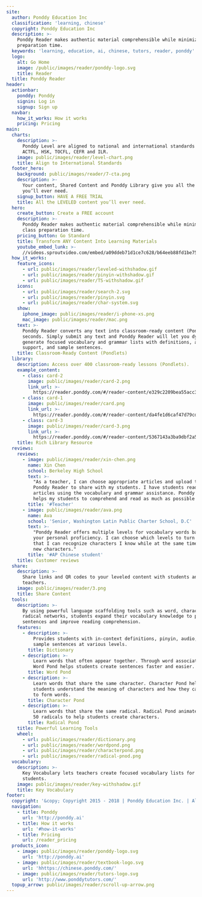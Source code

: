 ```yaml
---
site:
  author: Ponddy Education Inc
  classification: 'learning, chinese'
  copyright: Ponddy Education Inc
  description: >-
    Ponddy Reader makes authentic material comprehensible while minimizing class
    preparation time.
  keywords: 'learning, education, ai, chinese, tutors, reader, ponddy'
  logo:
    alt: Go Home
    image: /public/images/reader/ponddy-logo.svg
    title: Reader
  title: Ponddy Reader
header:
  actionbar:
    ponddy: Ponddy
    signin: Log in
    signup: Sign up
  navbar:
    how_it_works: How it works
    pricing: Pricing
main:
  charts:
    description: >-
      Ponddy Level are aligned to national and international standards such as
      ACTFL, HSK, TOCFL, CEFR and ILR.
    image: public/images/reader/level-chart.png
    title: Align to International Standards
  footer_hero:
    background: public/images/reader/7-cta.png
    description: >-
      Your content, Shared Content and Ponddy Library give you all the content
      you’ll ever need.
    signup_button: HAVE A FREE TRIAL
    title: All the LEVELED content you’ll ever need.
  hero:
    create_button: Create a FREE account
    description: >-
      Ponddy Reader makes authentic material comprehensible while minimizing
      class preparation time.
    pricing_button: Go Standard
    title: Transform ANY Content Into Learning Materials
    youtube_embed_lunk: >-
      //videos.sproutvideo.com/embed/a09ddeb71d1ce7c628/b64eeb88fd1be758?playerTheme=dark&playerColor=
  how_it_works:
    feature_icons:
      - url: public/images/reader/leveled-withshadow.gif
      - url: public/images/reader/pinyin-withshadow.gif
      - url: public/images/reader/TS-withshadow.gif
    icons:
      - url: public/images/reader/search-2.svg
      - url: public/images/reader/pinyin.svg
      - url: public/images/reader/char-system.svg
    show:
      iphone_image: public/images/reader/i-phone-xs.png
      mac_image: public/images/reader/mac.png
    text: >-
      Ponddy Reader converts any text into classroom-ready content (Pondlets) in
      seconds. Simply submit any text and Ponddy Reader will let you dynamically
      generate focused vocabulary and grammar lists with definitions, audio
      support, and sample sentences.
    title: Classroom-Ready Content (Pondlets)
  library:
    description: Access over 400 classroom-ready lessons (Pondlets).
    example_content:
      - class: card-2
        image: public/images/reader/card-2.png
        link_url: >-
          https://reader.ponddy.com/#/reader-content/e329c2209bea55acc393aaf2304f05b8
      - class: card-1
        image: public/images/reader/card.png
        link_url: >-
          https://reader.ponddy.com/#/reader-content/da4fe1d6caf47d79cdc1d624614a27db
      - class: card-3
        image: public/images/reader/card-3.png
        link_url: >-
          https://reader.ponddy.com/#/reader-content/5367143a3ba9dbf2a5679cf98d0ca232
    title: Rich Library Resource
  reviews:
    reviews:
      - image: public/images/reader/xin-chen.png
        name: Xin Chen
        school: Berkeley High School
        text: >-
          "As a teacher, I can choose appropriate articles and upload them onto
          Ponddy Reader to share with my students. I have students read the
          articles using the vocabulary and grammar assistance. Ponddy Reader
          helps my students to comprehend and read as much as possible!"
        title: '#Teacher'
      - image: public/images/reader/ava.png
        name: Ava
        school: 'Senior, Washington Latin Public Charter School, D.C'
        text: >-
          "Ponddy Reader offers multiple levels for vocabulary words based on
          your personal proficiency. I can choose which levels to turn on so
          that I can recognize characters I know while at the same time learning
          new characters."
        title: '#AP Chinese student'
    title: Customer reviews
  share:
    description: >-
      Share links and QR codes to your leveled content with students and
      teachers.
    image: public/images/reader/3.png
    title: Share Content
  tools:
    description: >-
      By using powerful language scaffolding tools such as word, character and
      radical networks, students expand their vocabulary knowledge to produce
      sentences and improve reading comprehension.
    features:
      - description: >-
          Provides students with in-context definitions, pinyin, audio, and
          sample sentences at various levels.
        title: Dictionary
      - description: >-
          Learn words that often appear together. Through word associations,
          Word Pond helps students create sentences faster and easier.
        title: Word Pond
      - description: >-
          Learn words that share the same character. Character Pond helps
          students understand the meaning of characters and how they can combine
          to form words.
        title: Character Pond
      - description: >-
          Learn words that share the same radical. Radical Pond animates the top
          50 radicals to help students create characters.
        title: Radical Pond
    title: Powerful Learning Tools
    wheel:
      - url: public/images/reader/dictionary.png
      - url: public/images/reader/wordpond.png
      - url: public/images/reader/characterpond.png
      - url: public/images/reader/radical-pnod.png
  vocabulary:
    description: >-
      Key Vocabulary lets teachers create focused vocabulary lists for their
      students.
    image: public/images/reader/key-withshadow.gif
    title: Key Vocabulary
footer:
  copyright: '&copy; Copyright 2015 - 2018 | Ponddy Education Inc. | All Rights Reserved'
  navigation:
    - title: Ponddy
      url: 'http://ponddy.ai'
    - title: How it works
      url: '#how-it-works'
    - title: Pricing
      url: /reader_pricing
  products_icon:
    - image: public/images/reader/ponddy-logo.svg
      url: 'http://ponddy.ai'
    - image: public/images/reader/textbook-logo.svg
      url: 'hhttps://chinese.ponddy.com/'
    - image: public/images/reader/tutors-logo.svg
      url: 'http://www.ponddytutors.com/'
  topup_arrow: public/images/reader/scroll-up-arrow.png
---
```


